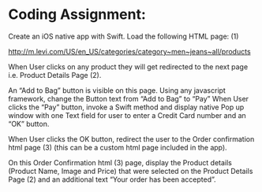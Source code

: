 # Coding Assignment: 

Create an iOS native app with Swift.
Load the following HTML page: (1)	

http://m.levi.com/US/en_US/categories/category~men~jeans~all/products

When User clicks on any product they will get redirected to the next page i.e. Product Details Page (2). 

An “Add to Bag” button is visible on this page. Using any javascript framework, change the Button text from “Add to Bag” to “Pay”
When User clicks the “Pay” button, invoke a Swift method and display native Pop up window with one Text field for user to enter a Credit Card number and an “OK” button.

When User clicks the OK button, redirect the user to the Order confirmation html page (3)
(this can be a custom html page included in the app).

On this Order Confirmation html (3) page, display the Product details (Product Name, Image and Price) that were selected on the Product Details Page (2) and an additional text “Your order has been accepted”.

